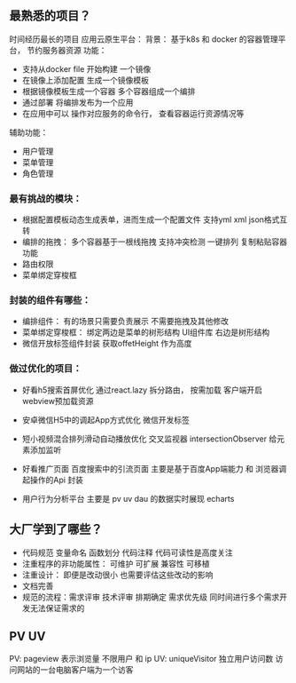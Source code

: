 ## 最熟悉的项目？
时间经历最长的项目 
应用云原生平台：
背景： 基于k8s 和 docker 的容器管理平台， 节约服务器资源
功能： 
* 支持从docker file 开始构建 一个镜像
* 在镜像上添加配置 生成一个镜像模板
* 根据镜像模板生成一个容器 多个容器组成一个编排
* 通过部署 将编排发布为一个应用 
* 在应用中可以 操作对应服务的命令行， 查看容器运行资源情况等  

辅助功能：
* 用户管理
* 菜单管理
* 角色管理

### 最有挑战的模块：
* 根据配置模板动态生成表单，进而生成一个配置文件 支持yml xml json格式互转
* 编排的拖拽： 多个容器基于一根线拖拽 支持冲突检测 一键排列 复制粘贴容器功能
* 路由权限
* 菜单绑定穿梭框

### 封装的组件有哪些： 
* 编排组件： 有的场景只需要负责展示 不需要拖拽及其他修改
* 菜单绑定穿梭框： 绑定两边是菜单的树形结构 UI组件库 右边是树形结构
* 微信开放标签组件封装
获取offetHeight 作为高度

### 做过优化的项目：
* 好看h5搜索首屏优化
通过react.lazy 拆分路由， 按需加载
客户端开启webview预加载资源
* 安卓微信H5中的调起App方式优化
微信开发标签
* 短小视频混合排列滑动自动播放优化
交叉监视器 intersectionObserver 给元素添加监听

* 好看推广页面
百度搜索中的引流页面
主要是基于百度App端能力 和 浏览器调起操作的Api 封装 

* 用户行为分析平台
主要是 pv uv dau 的数据实时展现
echarts

## 大厂学到了哪些？
* 代码规范 变量命名 函数划分 代码注释  代码可读性是高度关注
* 注重程序的非功能属性： 可维护   可扩展   兼容性 可移植
* 注重设计： 即便是改动很小 也需要评估这些改动的影响 
* 文档完善
* 规范的流程：需求评审 技术评审 排期确定 需求优先级  同时间进行多个需求开发无法保证需求的


## PV UV 
PV: pageview 表示浏览量 不限用户 和 ip
UV: uniqueVisitor 独立用户访问数 访问网站的一台电脑客户端为一个访客











